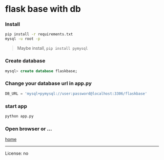 # flask base with db

### Install

```bash
pip install -r requirements.txt
mysql -u root -p
```

>Maybe install, `pip install pymysql`

### Create database

```sql
mysql> create database flaskbase;
```

### Change your database url in app.py

```python
DB_URL = 'mysql+pymysql://user:password@localhost:3306/flaskbase'
```

### start app

```bash
python app.py
```

### Open browser or ...

[home](http://localhost:5000)


---
License: no

